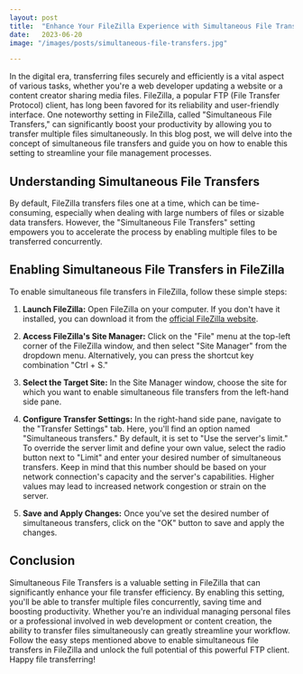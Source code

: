 ```yaml
---
layout: post
title:  "Enhance Your FileZilla Experience with Simultaneous File Transfers"
date:   2023-06-20
image: "/images/posts/simultaneous-file-transfers.jpg"

---
```


In the digital era, transferring files securely and efficiently is a vital aspect of various tasks, whether you're a web developer updating a website or a content creator sharing media files. FileZilla, a popular FTP (File Transfer Protocol) client, has long been favored for its reliability and user-friendly interface. One noteworthy setting in FileZilla, called "Simultaneous File Transfers," can significantly boost your productivity by allowing you to transfer multiple files simultaneously. In this blog post, we will delve into the concept of simultaneous file transfers and guide you on how to enable this setting to streamline your file management processes.

## Understanding Simultaneous File Transfers
By default, FileZilla transfers files one at a time, which can be time-consuming, especially when dealing with large numbers of files or sizable data transfers. However, the "Simultaneous File Transfers" setting empowers you to accelerate the process by enabling multiple files to be transferred concurrently.

## Enabling Simultaneous File Transfers in FileZilla
To enable simultaneous file transfers in FileZilla, follow these simple steps:

1. **Launch FileZilla:** Open FileZilla on your computer. If you don't have it installed, you can download it from the [official FileZilla website](https://filezilla-project.org/).

2. **Access FileZilla's Site Manager:** Click on the "File" menu at the top-left corner of the FileZilla window, and then select "Site Manager" from the dropdown menu. Alternatively, you can press the shortcut key combination "Ctrl + S."

3. **Select the Target Site:** In the Site Manager window, choose the site for which you want to enable simultaneous file transfers from the left-hand side pane.

4. **Configure Transfer Settings:** In the right-hand side pane, navigate to the "Transfer Settings" tab. Here, you'll find an option named "Simultaneous transfers." By default, it is set to "Use the server's limit." To override the server limit and define your own value, select the radio button next to "Limit" and enter your desired number of simultaneous transfers. Keep in mind that this number should be based on your network connection's capacity and the server's capabilities. Higher values may lead to increased network congestion or strain on the server.

5. **Save and Apply Changes:** Once you've set the desired number of simultaneous transfers, click on the "OK" button to save and apply the changes.

## Conclusion
Simultaneous File Transfers is a valuable setting in FileZilla that can significantly enhance your file transfer efficiency. By enabling this setting, you'll be able to transfer multiple files concurrently, saving time and boosting productivity. Whether you're an individual managing personal files or a professional involved in web development or content creation, the ability to transfer files simultaneously can greatly streamline your workflow. Follow the easy steps mentioned above to enable simultaneous file transfers in FileZilla and unlock the full potential of this powerful FTP client. Happy file transferring!